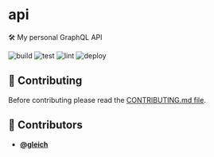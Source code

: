 <!-- DO NOT REMOVE - contributor_list:data:start:["gleich"]:end -->

# api

🛠  My personal GraphQL API

![build](https://github.com/Matt-Gleich/api/workflows/build/badge.svg)
![test](https://github.com/Matt-Gleich/api/workflows/test/badge.svg)
![lint](https://github.com/Matt-Gleich/api/workflows/lint/badge.svg)
![deploy](https://github.com/Matt-Gleich/api/workflows/deploy/badge.svg)

## 🙌 Contributing

Before contributing please read the [CONTRIBUTING.md file](https://github.com/Matt-Gleich/api/blob/master/CONTRIBUTING.md).

<!-- DO NOT REMOVE - contributor_list:start -->
## 👥 Contributors


- **[@gleich](https://github.com/gleich)**

<!-- DO NOT REMOVE - contributor_list:end -->

